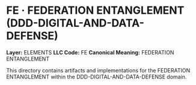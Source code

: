 # FE · FEDERATION ENTANGLEMENT (DDD-DIGITAL-AND-DATA-DEFENSE)

**Layer:** ELEMENTS
**LLC Code:** FE
**Canonical Meaning:** FEDERATION ENTANGLEMENT

This directory contains artifacts and implementations for the FEDERATION ENTANGLEMENT within the DDD-DIGITAL-AND-DATA-DEFENSE domain.
